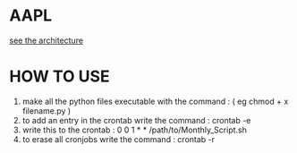 # AAPL
[see the architecture ](AAPL_Architecture.png)
# HOW TO USE 
1) make all the python files executable with the command : ( eg chmod + x filename.py )
2) to add an entry in the crontab write the command : crontab -e 
3) write this to the crontab :  0 0 1 * * /path/to/Monthly_Script.sh
4) to erase all cronjobs write the command : crontab -r
